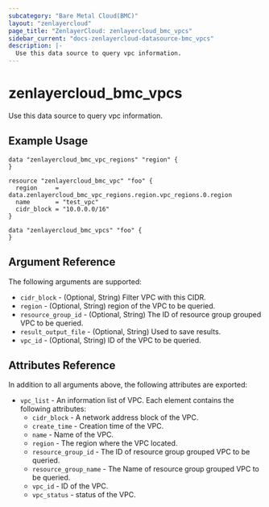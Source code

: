 ```yaml
---
subcategory: "Bare Metal Cloud(BMC)"
layout: "zenlayercloud"
page_title: "ZenlayerCloud: zenlayercloud_bmc_vpcs"
sidebar_current: "docs-zenlayercloud-datasource-bmc_vpcs"
description: |-
  Use this data source to query vpc information.
---
```


# zenlayercloud_bmc_vpcs

Use this data source to query vpc information.

## Example Usage

```hcl
data "zenlayercloud_bmc_vpc_regions" "region" {
}

resource "zenlayercloud_bmc_vpc" "foo" {
  region     = data.zenlayercloud_bmc_vpc_regions.region.vpc_regions.0.region
  name       = "test_vpc"
  cidr_block = "10.0.0.0/16"
}

data "zenlayercloud_bmc_vpcs" "foo" {
}
```

## Argument Reference

The following arguments are supported:

* `cidr_block` - (Optional, String) Filter VPC with this CIDR.
* `region` - (Optional, String) region of the VPC to be queried.
* `resource_group_id` - (Optional, String) The ID of resource group grouped VPC to be queried.
* `result_output_file` - (Optional, String) Used to save results.
* `vpc_id` - (Optional, String) ID of the VPC to be queried.

## Attributes Reference

In addition to all arguments above, the following attributes are exported:

* `vpc_list` - An information list of VPC. Each element contains the following attributes:
  * `cidr_block` - A network address block of the VPC.
  * `create_time` - Creation time of the VPC.
  * `name` - Name of the VPC.
  * `region` - The region where the VPC located.
  * `resource_group_id` - The ID of resource group grouped VPC to be queried.
  * `resource_group_name` - The Name of resource group grouped VPC to be queried.
  * `vpc_id` - ID of the VPC.
  * `vpc_status` - status of the VPC.


